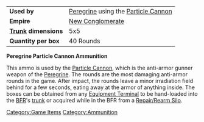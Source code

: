 |                                           |                                                                                             |
| ----------------------------------------- | ------------------------------------------------------------------------------------------- |
| **Used by**                               | [Peregrine](/Peregrine "wikilink") using the [Particle Cannon](/Particle_Cannon "wikilink") |
| **Empire**                                | [New Conglomerate](/New_Conglomerate "wikilink")                                            |
| **[Trunk](/Trunk "wikilink") dimensions** | 5x5                                                                                         |
| **Quantity per box**                      | 40 Rounds                                                                                   |

**Peregrine Particle Cannon Ammunition**

This ammo is used by the [Particle Cannon](/Particle_Cannon "wikilink"),
which is the anti-armor gunner weapon of the
[Peregrine](/Peregrine "wikilink"). The rounds are the most damaging
anti-armor rounds in the game. After impact, the rounds leave a minor
irradiation field behind for a few seconds, eating away at the armor of
anything inside. The boxes can be obtained from any [Equipment
Terminal](/Equipment_Terminal "wikilink") to be hand-loaded into the
[BFR](/BFR "wikilink")'s [trunk](/trunk "wikilink") or acquired while in
the BFR from a [Repair/Rearm Silo](/Repair/Rearm_Silo "wikilink").

[Category:Game Items](/Category:Game_Items "wikilink")
[Category:Ammunition](/Category:Ammunition "wikilink")

